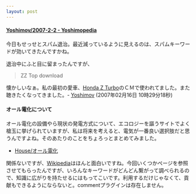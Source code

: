 ```yaml
---
layout: post
---
```

<h4><a href="http://yoshimov.com/?page=Yoshimov%2F2007%2D2%2D2">Yoshimov/2007-2-2 - Yoshimopedia</a></h4>
<p>今日もせっせとスパム退治。最近減っているように見えるのは、スパムキーワードが効いてきたんですかね。</p>
<p>退治中にふと目に留まったんですが、<blockquote><p>ZZ Top download</p>
</blockquote>
懐かしいなぁ。私の最初の愛車、<a href="/?page=Honda+Z+Turbo" class="wikipage">Honda Z Turbo</a>のＣＭで使われてました。また聴きたくなってきました。- <a href="/?page=Yoshimov" class="wikipage">Yoshimov</a> (2007年02月16日 10時29分18秒)</p>
<h4>オール電化について</h4>
<p>オール電化の設備やら現状の発電方式について、エコロジーを謳うサイトでよく槍玉に挙げられていますが、私は将来を考えると、電気が一番良い選択肢だと思うんですよね。そのあたりのことをちょろっとまとめてみました。</p>
<ul>
<li><a href="/?page=House%2F%A5%AA%A1%BC%A5%EB%C5%C5%B2%BD" class="wikipage">House/オール電化</a></li>
</ul>
<p>関係ないですが、<a href="http://www.wikipedia.org/">Wikipedia</a>はほんと面白いですね。今回いくつかページを参照させてもらったんですが、いろんなキーワードがどんどん繋がって調べられるので、知識に広がりを持たせるにはもってこいです。利用するだけじゃなくて、貢献もできるようにならないと。<span class="error">commentプラグインは存在しません。</span> </p>
